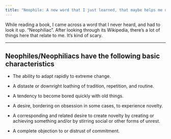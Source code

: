 ```yaml
---
title: "Neophile: A new word that I just learned, that maybe helps me understand myself better"
---
```


While reading a book, I came across a word that I never heard, and had to look it up. “Neophiliac”. After looking through its Wikipedia, there’s a lot of things here that relate to me. It’s kind of scary.

---- 

## Neophiles/Neophiliacs have the following basic characteristics

- The ability to adapt rapidly to extreme change.

- A distaste or downright loathing of tradition, repetition, and routine.

- A tendency to become bored quickly with old things.

- A desire, bordering on obsession in some cases, to experience novelty.

- A corresponding and related desire to create novelty by creating or achieving something and/or by stirring social or other forms of unrest.

- A complete objection to or distrust of commitment.